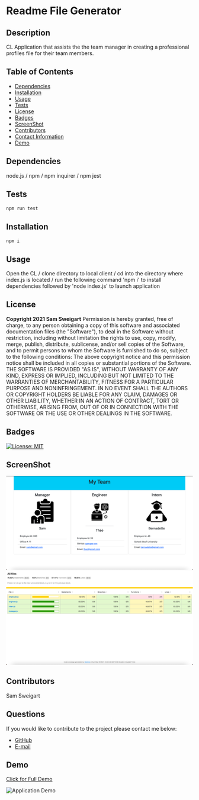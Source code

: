 # __Readme File Generator__
## __Description__
CL Application that assists the the team manager in creating a professional profiles file for their team members.
## __Table of Contents__
* [Dependencies](#dependencies)
* [Installation](#installation)
* [Usage](#usage)
* [Tests](#tests)
* [License](#license)
* [Badges](#badges)
* [ScreenShot](#screenshot)
* [Contributors](#contributors)
* [Contact Information](#questions)
* [Demo](#demo)
## __Dependencies__
node.js / npm / npm inquirer / npm jest
## __Tests__
    npm run test
## __Installation__
    npm i
## __Usage__
Open the CL / clone directory to local client / cd into the cirectory where index.js is located / run the following command 'npm i' to install dependencies followed by 'node index.js' to launch application
## __License__
__Copyright 2021 Sam Sweigart__
Permission is hereby granted, free of charge, to any person obtaining a copy of this software and associated documentation files (the "Software"), to deal in the Software without restriction, including without limitation the rights to use, copy, modify, merge, publish, distribute, sublicense, and/or sell copies of the Software, and to permit persons to whom the Software is furnished to do so, subject to the following conditions:
The above copyright notice and this permission notice shall be included in all copies or substantial portions of the Software.
THE SOFTWARE IS PROVIDED "AS IS", WITHOUT WARRANTY OF ANY KIND, EXPRESS OR IMPLIED, INCLUDING BUT NOT LIMITED TO THE WARRANTIES OF MERCHANTABILITY, FITNESS FOR A PARTICULAR PURPOSE AND NONINFRINGEMENT. IN NO EVENT SHALL THE AUTHORS OR COPYRIGHT HOLDERS BE LIABLE FOR ANY CLAIM, DAMAGES OR OTHER LIABILITY, WHETHER IN AN ACTION OF CONTRACT, TORT OR OTHERWISE, ARISING FROM, OUT OF OR IN CONNECTION WITH THE SOFTWARE OR THE USE OR OTHER DEALINGS IN THE SOFTWARE.
## __Badges__
[![License: MIT](https://img.shields.io/badge/License-MIT-hotpink.svg)](https://opensource.org/licenses/MIT)
## __ScreenShot__
![Screenshot of Application](./assets/images/desktop-view-team-profile-generator-ss.png)
![Screenshot of Test Coverage](./assets/images/test-coverage-ss.png)
## __Contributors__
Sam Sweigart
## __Questions__
If you would like to contribute to the project please contact me below: 
* [GitHub](https://github.com/gamgee-em)
* [E-mail](mailto:samuel.sweigart@gmail.com)
## __Demo__
[Click for Full Demo](https://drive.google.com/file/d/1_ypwQhcgD8-UCvAyvakUngjweQi1s9UW/view?usp=sharing)

![Application Demo](./assets/gifs/readme-demo.gif)